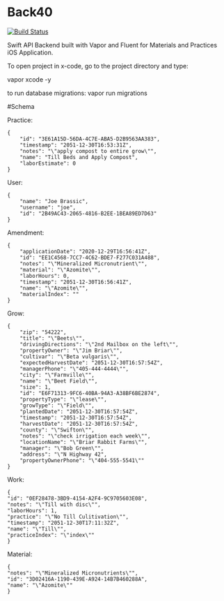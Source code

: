# Back40

[![Build Status](https://travis-ci.org/SpaceTrucker2196/Back40.svg?branch=main)](https://travis-ci.org/SpaceTrucker2196/Back40)

Swift API Backend built with Vapor and Fluent for Materials and Practices iOS Application.

To open project in x-code, go to the project directory and type:

vapor xcode -y

to run database migrations:
vapor run migrations


#Schema

Practice:

    {
        "id": "3E61A15D-56DA-4C7E-ABA5-D2B9563AA383",
        "timestamp": "2051-12-30T16:53:31Z",
        "notes": "\"apply compost to entire grow\"",
        "name": "Till Beds and Apply Compost",
        "laborEstimate": 0
    }

User:

    {
        "name": "Joe Brassic",
        "username": "joe",
        "id": "2B49AC43-2065-4816-B2EE-1BEA89ED7D63"
    } 
    
Amendment:

    {
        "applicationDate": "2020-12-29T16:56:41Z",
        "id": "EE1C4568-7CC7-4C62-BDE7-F277C031A488",
        "notes": "\"Mineralized Micronutrient\"",
        "material": "\"Azomite\"",
        "laborHours": 0,
        "timestamp": "2051-12-30T16:56:41Z",
        "name": "\"Azomite\"",
        "materialIndex": ""
    }
 
Grow:
 
    {
        "zip": "54222",
        "title": "\"Beets\"",
        "drivingDirections": "\"2nd Mailbox on the left\"",
        "propertyOwner": "\"Jim Briar\"",
        "cultivar": "\"Beta vulgaris\"",
        "expectedHarvestDate": "2051-12-30T16:57:54Z",
        "managerPhone": "\"405-444-4444\"",
        "city": "\"Farmville\"",
        "name": "\"Beet Field\"",
        "size": 1,
        "id": "E6F71313-9FC6-40BA-94A3-A38BF6BE2874",
        "propertyType": "\"lease\"",
        "growType": "\"Field\"",
        "plantedDate": "2051-12-30T16:57:54Z",
        "timestamp": "2051-12-30T16:57:54Z",
        "harvestDate": "2051-12-30T16:57:54Z",
        "county": "\"Swifton\"",
        "notes": "\"check irrigation each week\"",
        "locationName": "\"Briar Rabbit Farms\"",
        "manager": "\"Bob Green\"",
        "address": "\"N Highway 42",
        "propertyOwnerPhone": "\"404-555-5541\""
    }
    
Work:
    
    {
    "id": "0EF28478-3BD9-4154-A2F4-9C9705603E08",
    "notes": "\"Till with disc\"",
    "laborHours": 1,
    "practice": "\"No Till Culitivation\"",
    "timestamp": "2051-12-30T17:11:32Z",
    "name": "\"Till\"",
    "practiceIndex": "\"index\""
    }
   
Material: 
     
    {
    "notes": "\"Mineralized Micronutrients\"",
    "id": "3D02416A-1190-439E-A924-14B7B460288A",
    "name": "\"Azomite\""
    }


